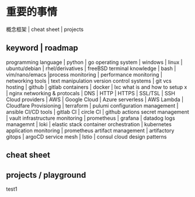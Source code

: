 # 重要的事情
概念框架 | cheat sheet | projects

## keyword | roadmap
programming language | python | go
operating system |  windows | linux | ubuntu/debian | rhel/derivatives | freeBSD
terminal knowledge | bash | vim/nano/emacs |process monitoring | performance monitoring | networking tools | text manipulation
version control systems | git
vcs hosting | github | gitlab
containers | docker | lxc
what is and how to setup x | nginx 
networking & protocals | DNS | HTTP | HTTPS | SSL/TSL | SSH
Cloud providers | AWS | Google Cloud | Azure
serverless | AWS Lambda | Cloudfare
Provisioning | terraform | pulumi
configuration management | ansible
CI/CD tools | gitlab CI | circle CI | github actions
secret management | vault 
infrastructure monitoring | prometheus | grafana | datadog
logs managemnt | loki | elastic stack
container orchestration | kubernetes
application monitoring | prometheus
artifact management | artifactory
gitops | argoCD
service mesh | Istio | consul
cloud design patterns 


## cheat sheet

## projects / playground

test1
